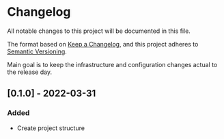 # Changelog
All notable changes to this project will be documented in this file.

The format based on [Keep a Changelog](https://keepachangelog.com/en/1.0.0/),
and this project adheres to [Semantic Versioning](https://semver.org/spec/v2.0.0.html).

Main goal is to keep the infrastructure and configuration changes actual to the release day.

## [0.1.0] - 2022-03-31
### Added
- Create project structure 
